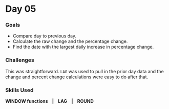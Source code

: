 # Day 05


### Goals
* Compare day to previous day.
* Calculate the raw change and the percentage change.
* Find the date with the largest daily increase in percentage change.

### Challenges
This was straightforward. `LAG` was used to pull in the prior day data and the change and percent change calculations were easy to do after that.

### Skills Used
**WINDOW functions &nbsp;&nbsp; | &nbsp;&nbsp; LAG &nbsp;&nbsp; | &nbsp;&nbsp; ROUND**  
